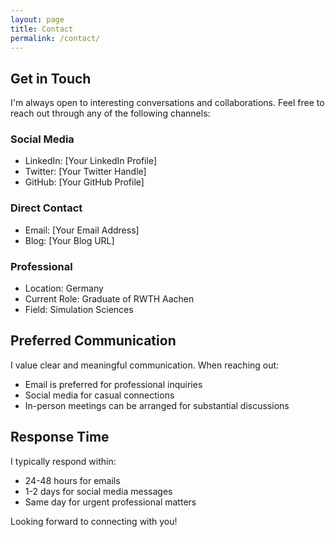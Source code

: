 ```yaml
---
layout: page
title: Contact
permalink: /contact/
---
```


## Get in Touch

I'm always open to interesting conversations and collaborations. Feel free to reach out through any of the following channels:

### Social Media
- LinkedIn: [Your LinkedIn Profile]
- Twitter: [Your Twitter Handle]
- GitHub: [Your GitHub Profile]

### Direct Contact
- Email: [Your Email Address]
- Blog: [Your Blog URL]

### Professional
- Location: Germany
- Current Role: Graduate of RWTH Aachen
- Field: Simulation Sciences

## Preferred Communication

I value clear and meaningful communication. When reaching out:
- Email is preferred for professional inquiries
- Social media for casual connections
- In-person meetings can be arranged for substantial discussions

## Response Time

I typically respond within:
- 24-48 hours for emails
- 1-2 days for social media messages
- Same day for urgent professional matters

Looking forward to connecting with you! 
